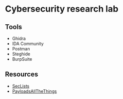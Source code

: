# Cybersecurity research lab

## Tools

* Ghidra
* IDA Community
* Postman
* Steghide
* BurpSuite

## Resources

* [SecLists](https://github.com/danielmiessler/SecLists)
* [PayloadsAllTheThings](https://github.com/swisskyrepo/PayloadsAllTheThings)

